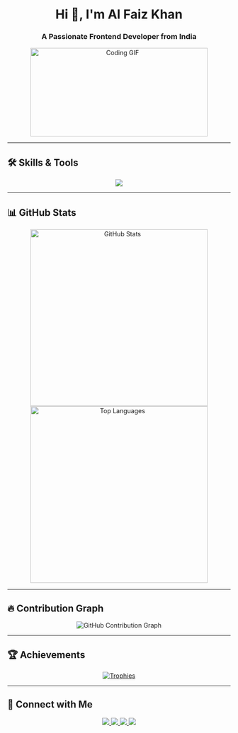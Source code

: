 <h1 align="center">Hi 👋, I'm Al Faiz Khan</h1>
<h3 align="center">A Passionate Frontend Developer from India</h3>

<div align="center">
  <img src="https://media.tenor.com/qJ5evVs-_uUAAAAC/coding.gif" width="400" height="200" alt="Coding GIF"/>
</div>

---

## 🛠 Skills & Tools  
<p align="center">
  <img src="https://skillicons.dev/icons?i=html,css,js,react,nodejs,express,mongodb,tailwind,git,cpp" />
</p>

---

## 📊 GitHub Stats  
<div align="center">
  <img src="https://github-readme-stats.vercel.app/api?username=AlFaizKhan&show_icons=true&theme=tokyonight&hide_border=true&border_radius=15&count_private=true" alt="GitHub Stats" width="400"/>
  <img src="https://github-readme-stats.vercel.app/api/top-langs/?username=AlFaizKhan&layout=compact&theme=tokyonight&hide_border=true&border_radius=15" alt="Top Languages" width="400"/>
</div>

---

## 🔥 Contribution Graph  
<div align="center">
  <img src="https://github-readme-activity-graph.vercel.app/graph?username=AlFaizKhan&theme=react-dark&bg_color=1a1b27&hide_border=true&radius=15" alt="GitHub Contribution Graph" />
</div>

---

## 🏆 Achievements  
<div align="center">
  <a href="https://github.com/ryo-ma/github-profile-trophy">
    <img src="https://github-profile-trophy.vercel.app/?username=AlFaizKhan&theme=gruvbox&no-frame=true&margin-w=15&row=1&border_radius=15" alt="Trophies" />
  </a>
</div>

---

## 📩 Connect with Me  
<p align="center">
  <a href="https://www.linkedin.com/in/al-faiz-khann/" target="_blank">
    <img src="https://img.shields.io/badge/LinkedIn-0077B5?logo=linkedin&logoColor=white&style=for-the-badge&border_radius=15" />
  </a>
  <a href="https://instagram.com/alfaiwz" target="_blank">
    <img src="https://img.shields.io/badge/Instagram-E4405F?logo=instagram&logoColor=white&style=for-the-badge&border_radius=15" />
  </a>
  <a href="mailto:alfaiz4uu@gmail.com">
    <img src="https://img.shields.io/badge/Email-D14836?logo=gmail&logoColor=white&style=for-the-badge&border_radius=15" />
  </a>
  <a href="tel:+918103421691">
    <img src="https://img.shields.io/badge/Phone-25D366?logo=whatsapp&logoColor=white&style=for-the-badge&border_radius=15" />
  </a>
</p>
